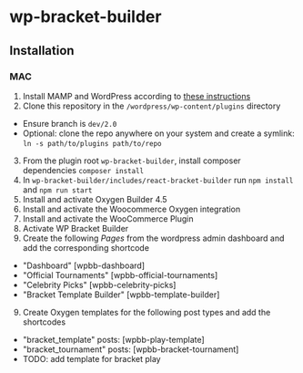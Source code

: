 # wp-bracket-builder

## Installation

### MAC
1. Install MAMP and WordPress according to [these instructions](https://codex.wordpress.org/Installing_WordPress_Locally_on_Your_Mac_With_MAMP)
2. Clone this repository in the `/wordpress/wp-content/plugins` directory
  - Ensure branch is `dev/2.0`
  - Optional: clone the repo anywhere on your system and create a symlink: `ln -s path/to/plugins path/to/repo`
3. From the plugin root `wp-bracket-builder`, install composer dependencies `composer install`
4. In `wp-bracket-builder/includes/react-bracket-builder` run `npm install` and `npm run start`
5. Install and activate Oxygen Builder 4.5
6. Install and activate the Woocommerce Oxygen integration
7. Install and activate the WooCommerce Plugin
7. Activate WP Bracket Builder
8. Create the following _Pages_ from the wordpress admin dashboard and add the corresponding shortcode
- "Dashboard" [wpbb-dashboard]
- "Official Tournaments" [wpbb-official-tournaments]
- "Celebrity Picks" [wpbb-celebrity-picks]
- "Bracket Template Builder" [wpbb-template-builder]
9. Create Oxygen templates for the following post types and add the shortcodes
- "bracket_template" posts: [wpbb-play-template]
- "bracket_tournament" posts: [wpbb-bracket-tournament]
- TODO: add template for bracket play
